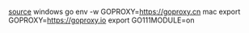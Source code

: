 [source](https://learnku.com/go/wikis/61104)
windows
go env -w GOPROXY=https://goproxy.cn
mac
export GOPROXY=https://goproxy.io
export GO111MODULE=on

